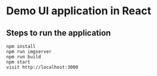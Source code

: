 # Demo UI application in React

## Steps to run the application

```
npm install
npm run imgserver
npm run build
npm start
visit http://localhost:3000
```
